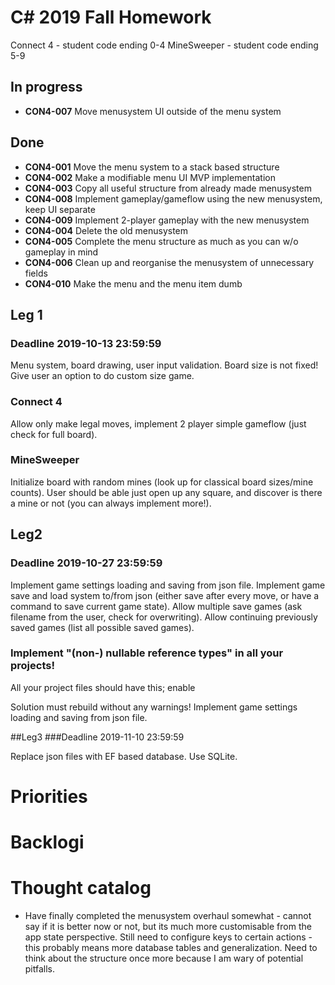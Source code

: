 # C# 2019 Fall Homework

Connect 4  - student code ending 0-4
MineSweeper - student code ending 5-9

## In progress
- **CON4-007** Move menusystem UI outside of the menu system

## Done
- **CON4-001** Move the menu system to a stack based structure
- **CON4-002** Make a modifiable menu UI MVP implementation
- **CON4-003** Copy all useful structure from already made menusystem
- **CON4-008** Implement gameplay/gameflow using the new menusystem, keep UI separate
- **CON4-009** Implement 2-player gameplay with the new menusystem
- **CON4-004** Delete the old menusystem
- **CON4-005** Complete the menu structure as much as you can w/o gameplay in mind
- **CON4-006** Clean up and reorganise the menusystem of unnecessary fields
- **CON4-010** Make the menu and the menu item dumb

## Leg 1
### Deadline 2019-10-13 23:59:59

Menu system, board drawing, user input validation.
Board size is not fixed! Give user an option to do custom size game.

### Connect 4
Allow only make legal moves, implement 2 player simple gameflow (just check for full board).

### MineSweeper
Initialize board with random mines (look up for classical board sizes/mine counts).
User should be able just open up any square, and discover is there a mine or not (you can always implement more!).

## Leg2
### Deadline 2019-10-27 23:59:59

Implement game settings loading and saving from json file.
Implement game save and load system to/from json (either save after every move, or have a command to save current game state).
Allow multiple save games (ask filename from the user, check for overwriting).
Allow continuing previously saved games (list all possible saved games).

### Implement "(non-) nullable reference types" in all your projects!

All your project files should have this;
    <PropertyGroup>
        <Nullable>enable</Nullable>
    </PropertyGroup>

Solution must rebuild without any warnings!
Implement game settings loading and saving from json file.


##Leg3
###Deadline 2019-11-10 23:59:59

Replace json files with EF based database. Use SQLite.


# Priorities

# Backlogi


# Thought catalog

- Have finally completed the menusystem overhaul somewhat - cannot say if it is better now or not, but its much
	more customisable from the app state perspective. Still need to configure keys to certain actions - 
	this probably means more database tables and generalization. Need to think about the structure once more
	because I am wary of potential pitfalls. 
